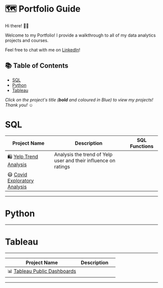 # 🗺 Portfolio Guide

Hi there! 🙋‍♂️

Welcome to my Portfolio! I provide a walkthrough to all of my data analytics projects and courses.

Feel free to chat with me on [LinkedIn](https://www.linkedin.com/in/don-n-huynh/)! 

## 📚 Table of Contents
- [SQL](#sql)
- [Python](#python)
- [Tableau](#tableau)


_Click on the project's title (**bold** and coloured in Blue) to view my projects! Thank you! ☺️_

# SQL

| Project Name | Description | SQL Functions |
|---|---|---|
| 🛍 [Yelp Trend Analysis](https://github.com/donhy/Yelp-Trend-Analysis) | Analysis the trend of Yelp user and their influence on ratings|  |  
| 😷 [Covid Exploratory Analysis](https://github.com/donhy/COVID-Explaratory-Analysis) | |  |  


***

# Python



***

# Tableau


***
| Project Name | Description |  |
|---|---|---|
| 📊 [Tableau Public Dashboards](https://public.tableau.com/app/profile/don.huynh) | |  |  

***
